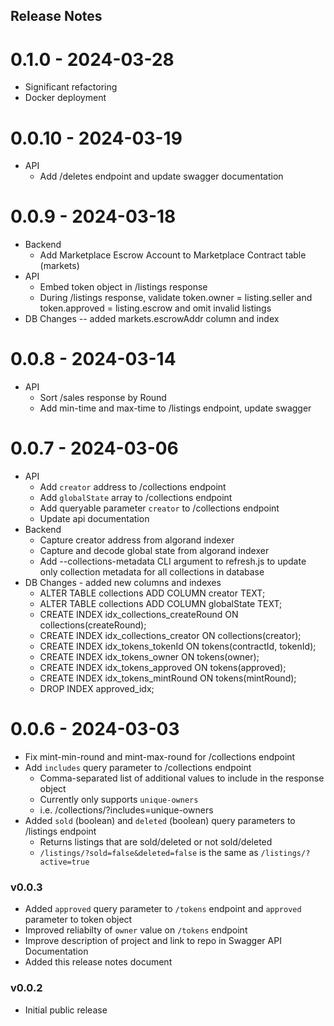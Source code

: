## Release Notes

# 0.1.0 - 2024-03-28
* Significant refactoring
* Docker deployment

# 0.0.10 - 2024-03-19
* API
  * Add /deletes endpoint and update swagger documentation
# 0.0.9 - 2024-03-18

* Backend
  * Add Marketplace Escrow Account to Marketplace Contract table (markets)
* API
  * Embed token object in /listings response
  * During /listings response, validate token.owner = listing.seller and token.approved = listing.escrow and omit invalid listings
* DB Changes -- added markets.escrowAddr column and index

# 0.0.8 - 2024-03-14
* API
  * Sort /sales response by Round
  * Add min-time and max-time to /listings endpoint, update swagger

# 0.0.7 - 2024-03-06
* API
  * Add `creator` address to /collections endpoint
  * Add `globalState` array to /collections endpoint
  * Add queryable parameter `creator` to /collections endpoint
  * Update api documentation
* Backend
  * Capture creator address from algorand indexer
  * Capture and decode global state from algorand indexer
  * Add --collections-metadata CLI argument to refresh.js to update only collection metadata for all collections in database
* DB Changes - added new columns and indexes
  * ALTER TABLE collections ADD COLUMN creator TEXT;
  * ALTER TABLE collections ADD COLUMN globalState TEXT;
  * CREATE INDEX idx_collections_createRound ON collections(createRound);
  * CREATE INDEX idx_collections_creator ON collections(creator);
  * CREATE INDEX idx_tokens_tokenId ON tokens(contractId, tokenId);
  * CREATE INDEX idx_tokens_owner ON tokens(owner);
  * CREATE INDEX idx_tokens_approved ON tokens(approved);
  * CREATE INDEX idx_tokens_mintRound ON tokens(mintRound);
  * DROP INDEX approved_idx;

# 0.0.6 - 2024-03-03
* Fix mint-min-round and mint-max-round for /collections endpoint
* Add `includes` query parameter to /collections endpoint
  * Comma-separated list of additional values to include in the response object
  * Currently only supports `unique-owners`
  * i.e. /collections/?includes=unique-owners
* Added `sold` (boolean) and `deleted` (boolean) query parameters to /listings endpoint
  * Returns listings that are sold/deleted or not sold/deleted
  * `/listings/?sold=false&deleted=false` is the same as `/listings/?active=true`

### v0.0.3
* Added `approved` query parameter to `/tokens` endpoint and `approved` parameter to token object
* Improved reliabilty of `owner` value on `/tokens` endpoint
* Improve description of project and link to repo in Swagger API Documentation
* Added this release notes document

### v0.0.2
* Initial public release
